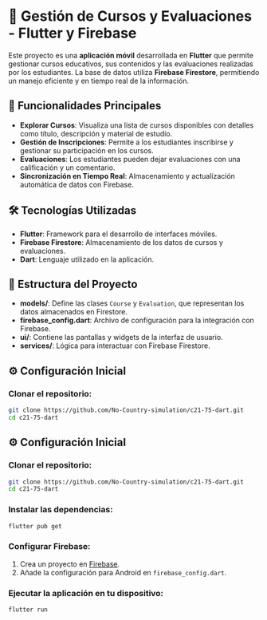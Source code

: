 # 📱 Gestión de Cursos y Evaluaciones - Flutter y Firebase

Este proyecto es una **aplicación móvil** desarrollada en **Flutter** que permite gestionar cursos educativos, sus contenidos y las evaluaciones realizadas por los estudiantes. La base de datos utiliza **Firebase Firestore**, permitiendo un manejo eficiente y en tiempo real de la información.

## 🚀 Funcionalidades Principales

- **Explorar Cursos**: Visualiza una lista de cursos disponibles con detalles como título, descripción y material de estudio.  
- **Gestión de Inscripciones**: Permite a los estudiantes inscribirse y gestionar su participación en los cursos.  
- **Evaluaciones**: Los estudiantes pueden dejar evaluaciones con una calificación y un comentario.  
- **Sincronización en Tiempo Real**: Almacenamiento y actualización automática de datos con Firebase.

## 🛠 Tecnologías Utilizadas

- **Flutter**: Framework para el desarrollo de interfaces móviles.  
- **Firebase Firestore**: Almacenamiento de los datos de cursos y evaluaciones.  
- **Dart**: Lenguaje utilizado en la aplicación.

## 📂 Estructura del Proyecto

- **models/**: Define las clases `Course` y `Evaluation`, que representan los datos almacenados en Firestore.  
- **firebase_config.dart**: Archivo de configuración para la integración con Firebase.  
- **ui/**: Contiene las pantallas y widgets de la interfaz de usuario.  
- **services/**: Lógica para interactuar con Firebase Firestore.

## ⚙️ Configuración Inicial

### Clonar el repositorio:
```bash
git clone https://github.com/No-Country-simulation/c21-75-dart.git
cd c21-75-dart
```
## ⚙️ Configuración Inicial

### Clonar el repositorio:
```bash  
git clone https://github.com/No-Country-simulation/c21-75-dart.git  
cd c21-75-dart  
```

### Instalar las dependencias:
```bash
flutter pub get  
```

### Configurar Firebase:
1. Crea un proyecto en [Firebase](https://firebase.google.com/).  
2. Añade la configuración para Android en `firebase_config.dart`.

### Ejecutar la aplicación en tu dispositivo:
```bash  
flutter run  
```
